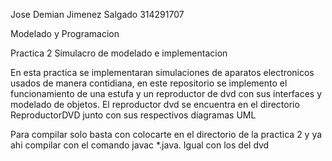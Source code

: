 Jose Demian Jimenez Salgado 314291707

Modelado y Programacion

Practica 2 Simulacro de modelado e implementacion

En esta practica se implementaran simulaciones de aparatos electronicos usados de manera contidiana, en este repositorio se implemento el funcionamiento
de una estufa y un reproductor de dvd con sus interfaces y modelado de objetos. El reproductor dvd se encuentra en el directorio ReproductorDVD junto con sus respectivos diagramas UML

Para compilar solo basta con colocarte en el directorio de la practica 2 y ya ahi compilar con el comando javac *.java. Igual con los del dvd

